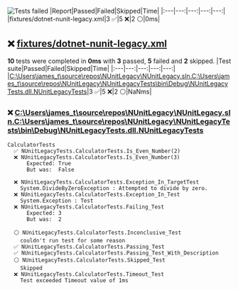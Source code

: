 ![Tests failed](https://img.shields.io/badge/tests-3%20passed%2C%205%20failed%2C%202%20skipped-critical)
|Report|Passed|Failed|Skipped|Time|
|:---|---:|---:|---:|---:|
|fixtures/dotnet-nunit-legacy.xml|3 ✅|5 ❌|2 ⚪|0ms|
## ❌ <a id="user-content-r0" href="#r0">fixtures/dotnet-nunit-legacy.xml</a>
**10** tests were completed in **0ms** with **3** passed, **5** failed and **2** skipped.
|Test suite|Passed|Failed|Skipped|Time|
|:---|---:|---:|---:|---:|
|[C:\Users\james_t\source\repos\NUnitLegacy\NUnitLegacy.sln.C:\Users\james_t\source\repos\NUnitLegacy\NUnitLegacyTests\bin\Debug\NUnitLegacyTests.dll.NUnitLegacyTests](#r0s0)|3 ✅|5 ❌|2 ⚪|NaNms|
### ❌ <a id="user-content-r0s0" href="#r0s0">C:\Users\james_t\source\repos\NUnitLegacy\NUnitLegacy.sln.C:\Users\james_t\source\repos\NUnitLegacy\NUnitLegacyTests\bin\Debug\NUnitLegacyTests.dll.NUnitLegacyTests</a>
```
CalculatorTests
  ✅ NUnitLegacyTests.CalculatorTests.Is_Even_Number(2)
  ❌ NUnitLegacyTests.CalculatorTests.Is_Even_Number(3)
	  Expected: True
	  But was:  False
	
  ❌ NUnitLegacyTests.CalculatorTests.Exception_In_TargetTest
	System.DivideByZeroException : Attempted to divide by zero.
  ❌ NUnitLegacyTests.CalculatorTests.Exception_In_Test
	System.Exception : Test
  ❌ NUnitLegacyTests.CalculatorTests.Failing_Test
	  Expected: 3
	  But was:  2
	
  ⚪ NUnitLegacyTests.CalculatorTests.Inconclusive_Test
	couldn't run test for some reason
  ✅ NUnitLegacyTests.CalculatorTests.Passing_Test
  ✅ NUnitLegacyTests.CalculatorTests.Passing_Test_With_Description
  ⚪ NUnitLegacyTests.CalculatorTests.Skipped_Test
	Skipped
  ❌ NUnitLegacyTests.CalculatorTests.Timeout_Test
	Test exceeded Timeout value of 1ms
```